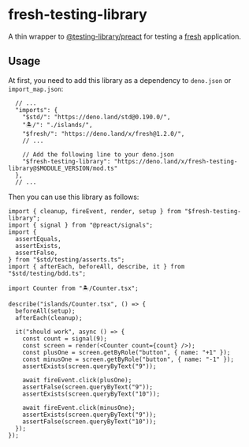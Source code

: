 # fresh-testing-library

A thin wrapper to
[@testing-library/preact](https://github.com/testing-library/preact-testing-library)
for testing a [fresh](https://github.com/denoland/fresh) application.

## Usage

At first, you need to add this library as a dependency to `deno.json` or
`import_map.json`:

```jsonc
  // ...
  "imports": {
    "$std/": "https://deno.land/std@0.190.0/",
    "🏝️/": "./islands/",
    "$fresh/": "https://deno.land/x/fresh@1.2.0/",
    // ...

    // Add the following line to your deno.json
    "$fresh-testing-library": "https://deno.land/x/fresh-testing-library@$MODULE_VERSION/mod.ts"
  },
  // ...
```

Then you can use this library as follows:

```tsx
import { cleanup, fireEvent, render, setup } from "$fresh-testing-library";
import { signal } from "@preact/signals";
import {
  assertEquals,
  assertExists,
  assertFalse,
} from "$std/testing/asserts.ts";
import { afterEach, beforeAll, describe, it } from "$std/testing/bdd.ts";

import Counter from "🏝️/Counter.tsx";

describe("islands/Counter.tsx", () => {
  beforeAll(setup);
  afterEach(cleanup);

  it("should work", async () => {
    const count = signal(9);
    const screen = render(<Counter count={count} />);
    const plusOne = screen.getByRole("button", { name: "+1" });
    const minusOne = screen.getByRole("button", { name: "-1" });
    assertExists(screen.queryByText("9"));

    await fireEvent.click(plusOne);
    assertFalse(screen.queryByText("9"));
    assertExists(screen.queryByText("10"));

    await fireEvent.click(minusOne);
    assertExists(screen.queryByText("9"));
    assertFalse(screen.queryByText("10"));
  });
});
```
